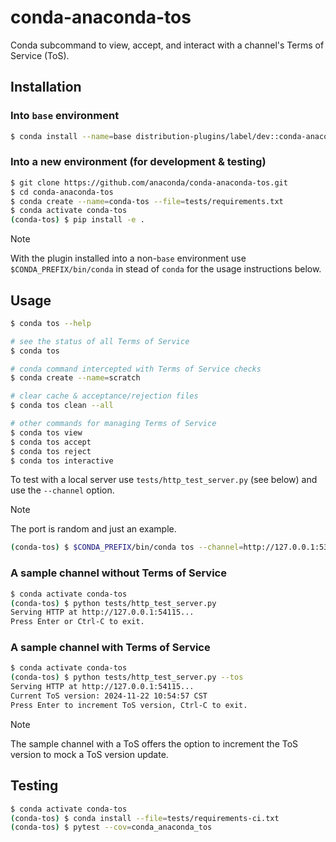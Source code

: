 # conda-anaconda-tos

Conda subcommand to view, accept, and interact with a channel's Terms of Service (ToS).

## Installation

### Into `base` environment

```bash
$ conda install --name=base distribution-plugins/label/dev::conda-anaconda-tos
```


### Into a new environment (for development & testing)

```bash
$ git clone https://github.com/anaconda/conda-anaconda-tos.git
$ cd conda-anaconda-tos
$ conda create --name=conda-tos --file=tests/requirements.txt
$ conda activate conda-tos
(conda-tos) $ pip install -e .
```

> [!NOTE]
> With the plugin installed into a non-`base` environment use `$CONDA_PREFIX/bin/conda` in stead of `conda` for the usage instructions below.

## Usage

```bash
$ conda tos --help

# see the status of all Terms of Service
$ conda tos

# conda command intercepted with Terms of Service checks
$ conda create --name=scratch

# clear cache & acceptance/rejection files
$ conda tos clean --all

# other commands for managing Terms of Service
$ conda tos view
$ conda tos accept
$ conda tos reject
$ conda tos interactive
```

To test with a local server use `tests/http_test_server.py` (see below) and use the `--channel` option.

> [!NOTE]
> The port is random and just an example.

```bash
(conda-tos) $ $CONDA_PREFIX/bin/conda tos --channel=http://127.0.0.1:53095/
```

### A sample channel without Terms of Service

```bash
$ conda activate conda-tos
(conda-tos) $ python tests/http_test_server.py
Serving HTTP at http://127.0.0.1:54115...
Press Enter or Ctrl-C to exit.
```

### A sample channel with Terms of Service

```bash
$ conda activate conda-tos
(conda-tos) $ python tests/http_test_server.py --tos
Serving HTTP at http://127.0.0.1:54115...
Current ToS version: 2024-11-22 10:54:57 CST
Press Enter to increment ToS version, Ctrl-C to exit.
```

> [!NOTE]
> The sample channel with a ToS offers the option to increment the ToS version to mock a ToS version update.

## Testing

```bash
$ conda activate conda-tos
(conda-tos) $ conda install --file=tests/requirements-ci.txt
(conda-tos) $ pytest --cov=conda_anaconda_tos
```
